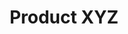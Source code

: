 ---
title: "Product XYZ"
description: "An overview of the engagement of OpenElements and its partners and customers."
layout: "chatbox"
---